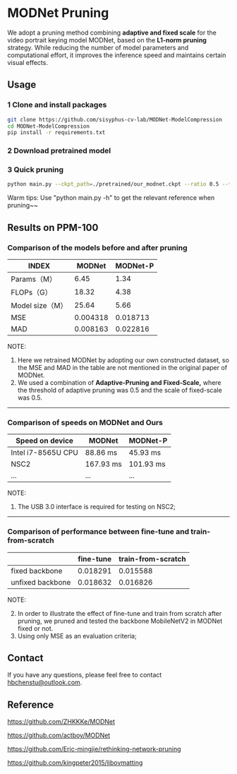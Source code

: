 

# MODNet Pruning

We adopt a pruning method combining **adaptive and fixed scale** for the video portrait keying model MODNet, based on the **L1-norm pruning** strategy. While reducing the number of model parameters and computational effort, it improves the inference speed and maintains certain visual effects.

## Usage

### 1 Clone and install packages

```bash
git clone https://github.com/sisyphus-cv-lab/MODNet-ModelCompression
cd MODNet-ModelCompression
pip install -r requirements.txt  
```

### 2 Download pretrained model 

### 3 Quick pruning

```bash
python main.py --ckpt_path=./pretrained/our_modnet.ckpt --ratio 0.5 --threshold 0.5
```

Warm tips: Use "python main.py -h" to get the relevant reference when pruning~~

## Results on PPM-100

### Comparison of the models before and after pruning

| INDEX           | MODNet   | MODNet-P |
| --------------- | -------- | -------- |
| Params（M）     | 6.45     | 1.34     |
| FLOPs（G）      | 18.32    | 4.38     |
| Model size（M） | 25.64    | 5.66     |
| MSE             | 0.004318 | 0.018713 |
| MAD             | 0.008163 | 0.022816 |

NOTE:

1. Here we retrained MODNet by adopting our own constructed dataset, so the MSE and MAD in the table are not mentioned in the original paper of MODNet.
2. We used a combination of **Adaptive-Pruning and Fixed-Scale,** where the threshold of adaptive pruning was 0.5 and the scale of fixed-scale was 0.5.

---

### Comparison of speeds on MODNet and Ours

| Speed on device    | MODNet    | MODNet-P  |
| ------------------ | --------- | --------- |
| Intel i7-8565U CPU | 88.86 ms  | 45.93 ms  |
| NSC2               | 167.93 ms | 101.93 ms |
| ...                | ...       | ...       |

NOTE:

1. The USB 3.0 interface is required for testing on NSC2;

---

### Comparison of performance between fine-tune and train-from-scratch

|                  | fine-tune | train-from-scratch |
| ---------------- | --------- | ------------------ |
| fixed backbone   | 0.018291  | 0.015588           |
| unfixed backbone | 0.018632  | 0.016826           |

NOTE:

2. In order to illustrate the effect of fine-tune and train from scratch after pruning, we pruned and tested the backbone MobileNetV2 in MODNet fixed or not. 
2. Using only MSE as an evaluation criteria;

## Contact

If you have any questions, please feel free to contact hbchenstu@outlook.com.

## Reference

https://github.com/ZHKKKe/MODNet

https://github.com/actboy/MODNet

https://github.com/Eric-mingjie/rethinking-network-pruning

https://github.com/kingpeter2015/libovmatting

